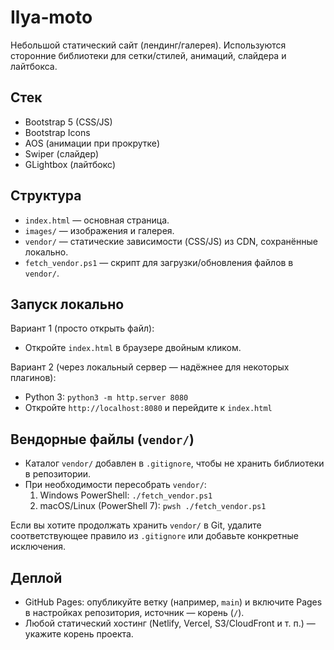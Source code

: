 # Ilya‑moto

Небольшой статический сайт (лендинг/галерея). Используются сторонние библиотеки для сетки/стилей, анимаций, слайдера и лайтбокса.

## Стек
- Bootstrap 5 (CSS/JS)
- Bootstrap Icons
- AOS (анимации при прокрутке)
- Swiper (слайдер)
- GLightbox (лайтбокс)

## Структура
- `index.html` — основная страница.
- `images/` — изображения и галерея.
- `vendor/` — статические зависимости (CSS/JS) из CDN, сохранённые локально.
- `fetch_vendor.ps1` — скрипт для загрузки/обновления файлов в `vendor/`.

## Запуск локально
Вариант 1 (просто открыть файл):
- Откройте `index.html` в браузере двойным кликом.

Вариант 2 (через локальный сервер — надёжнее для некоторых плагинов):
- Python 3: `python3 -m http.server 8080`
- Откройте `http://localhost:8080` и перейдите к `index.html`

## Вендорные файлы (`vendor/`)
- Каталог `vendor/` добавлен в `.gitignore`, чтобы не хранить библиотеки в репозитории.
- При необходимости пересобрать `vendor/`:
  1) Windows PowerShell: `./fetch_vendor.ps1`
  2) macOS/Linux (PowerShell 7): `pwsh ./fetch_vendor.ps1`

Если вы хотите продолжать хранить `vendor/` в Git, удалите соответствующее правило из `.gitignore` или добавьте конкретные исключения.

## Деплой
- GitHub Pages: опубликуйте ветку (например, `main`) и включите Pages в настройках репозитория, источник — корень (`/`).
- Любой статический хостинг (Netlify, Vercel, S3/CloudFront и т. п.) — укажите корень проекта.



